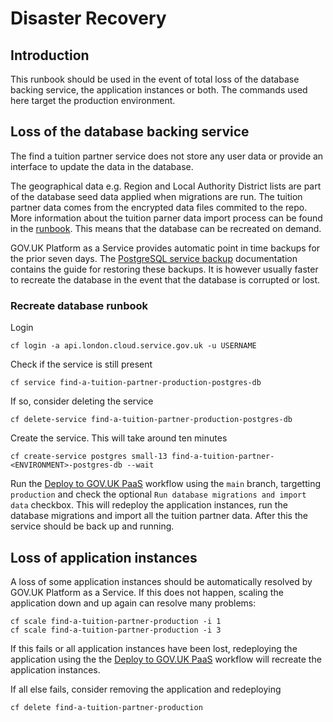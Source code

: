 # Disaster Recovery

## Introduction

This runbook should be used in the event of total loss of the database backing service, the application instances or both. The commands used here target the production environment.

## Loss of the database backing service

The find a tuition partner service does not store any user data or provide an interface to update the data in the database.

The geographical data e.g. Region and Local Authority District lists are part of the database seed data applied when migrations are run. The tuition partner data comes from the encrypted data files commited to the repo. More information about the tuition parner data import process can be found in the [runbook](import-tuition-partner-data.md). This means that the database can be recreated on demand.

GOV.UK Platform as a Service provides automatic point in time backups for the prior seven days. The [PostgreSQL service backup](https://docs.cloud.service.gov.uk/deploying_services/postgresql/#postgresql-service-backup) documentation contains the guide for restoring these backups. It is however usually faster to recreate the database in the event that the database is corrupted or lost.

### Recreate database runbook

Login

```
cf login -a api.london.cloud.service.gov.uk -u USERNAME
```

Check if the service is still present

```
cf service find-a-tuition-partner-production-postgres-db
```

If so, consider deleting the service

```
cf delete-service find-a-tuition-partner-production-postgres-db
```

Create the service. This will take around ten minutes

```
cf create-service postgres small-13 find-a-tuition-partner-<ENVIRONMENT>-postgres-db --wait
```

Run the [Deploy to GOV.UK PaaS](https://github.com/DFE-Digital/find-a-tuition-partner/actions/workflows/deploy-to-gpaas.yml) workflow using the `main` branch, targetting `production` and check the optional `Run database migrations and import data` checkbox. This will redeploy the application instances, run the database migrations and import all the tuition partner data. After this the service should be back up and running.

## Loss of application instances

A loss of some application instances should be automatically resolved by GOV.UK Platform as a Service. If this does not happen, scaling the application down and up again can resolve many problems:

```
cf scale find-a-tuition-partner-production -i 1
cf scale find-a-tuition-partner-production -i 3
```

If this fails or all application instances have been lost, redeploying the application using the the [Deploy to GOV.UK PaaS](https://github.com/DFE-Digital/find-a-tuition-partner/actions/workflows/deploy-to-gpaas.yml) workflow will recreate the application instances.

If all else fails, consider removing the application and redeploying

```
cf delete find-a-tuition-partner-production
```
